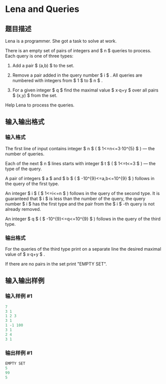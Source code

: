# Lena and Queries

## 题目描述

Lena is a programmer. She got a task to solve at work.

There is an empty set of pairs of integers and $ n $ queries to process. Each query is one of three types:

1. Add a pair $ (a,b) $ to the set.

2. Remove a pair added in the query number $ i $ . All queries are numbered with integers from $ 1 $ to $ n $ .

3. For a given integer $ q $ find the maximal value $ x·q+y $ over all pairs $ (x,y) $ from the set.

Help Lena to process the queries.

## 输入输出格式

### 输入格式

The first line of input contains integer $ n $ ( $ 1<=n<=3·10^{5} $ ) — the number of queries.

Each of the next $ n $ lines starts with integer $ t $ ( $ 1<=t<=3 $ ) — the type of the query.

A pair of integers $ a $ and $ b $ ( $ -10^{9}<=a,b<=10^{9} $ ) follows in the query of the first type.

An integer $ i $ ( $ 1<=i<=n $ ) follows in the query of the second type. It is guaranteed that $ i $ is less than the number of the query, the query number $ i $ has the first type and the pair from the $ i $ -th query is not already removed.

An integer $ q $ ( $ -10^{9}<=q<=10^{9} $ ) follows in the query of the third type.

### 输出格式

For the queries of the third type print on a separate line the desired maximal value of $ x·q+y $ .

If there are no pairs in the set print "EMPTY SET".

## 输入输出样例

### 输入样例 #1

```cpp
7
3 1
1 2 3
3 1
1 -1 100
3 1
2 4
3 1

```
### 输出样例 #1

```cpp
EMPTY SET
5
99
5

```
